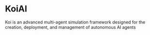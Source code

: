 # KoiAI
Koi is an advanced multi-agent simulation framework designed for the creation, deployment, and management of autonomous AI agents
